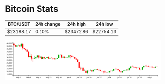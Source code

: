 # Bitcoin Stats

BTC/USDT|24h change|24h high|24h low|
|---|---|---|---|
|$23188.17|0.10%|$23472.86|$22754.13|

<img src="./chart.svg">
